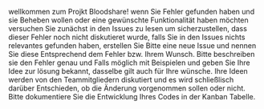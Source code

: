 wellkommen zum Projkt Bloodshare!
wenn Sie Fehler gefunden haben und sie Beheben wollen oder eine gewünschte Funktionalität haben möchten
versuchen Sie zunächst in den Issues zu lesen um sicherzustellen, dass dieser Fehler noch nicht diskutieret wurde,
falls Sie in den Issues nichts relevantes gefunden haben, erstellen Sie Bitte eine neue Issue und nennen Sie diese Entsprechend dem Fehler bzw. Ihrem Wunsch.
Bitte beschreiben sie den Fehler genau und Falls möglich mit Beispielen und geben Sie Ihre Idee zur lösung bekannt, dasselbe gilt auch für Ihre wünsche.
Ihre Ideen werden von den Teammitgliedern diskutiert und es wird schließlisch darüber Entschieden, ob die Änderung vorgenommen sollen oder nicht.
Bitte dokumentiere Sie die Entwicklung Ihres Codes in der Kanban Tabelle.  
